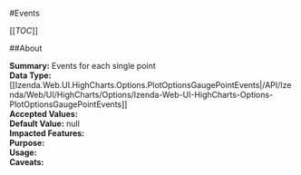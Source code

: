 #Events

[[_TOC_]]

##About

**Summary:**  Events for each single point   
**Data Type:** [[Izenda.Web.UI.HighCharts.Options.PlotOptionsGaugePointEvents|/API/Izenda/Web/UI/HighCharts/Options/Izenda-Web-UI-HighCharts-Options-PlotOptionsGaugePointEvents]]  
**Accepted Values:**   
**Default Value:** null  
**Impacted Features:**   
**Purpose:**   
**Usage:**   
**Caveats:**   

